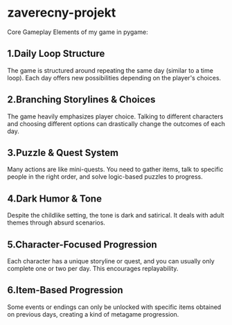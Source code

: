 # zaverecny-projekt
Core Gameplay Elements of my game in pygame:

1.Daily Loop Structure
---------------------------------
The game is structured around repeating the same day (similar to a time loop). Each day offers new possibilities depending on the player's choices.

2.Branching Storylines & Choices
---------------------------------
The game heavily emphasizes player choice. Talking to different characters and choosing different options can drastically change the outcomes of each day.

3.Puzzle & Quest System
---------------------------------
Many actions are like mini-quests. You need to gather items, talk to specific people in the right order, and solve logic-based puzzles to progress.

4.Dark Humor & Tone
---------------------------------
Despite the childlike setting, the tone is dark and satirical. It deals with adult themes through absurd scenarios.

5.Character-Focused Progression
---------------------------------
Each character has a unique storyline or quest, and you can usually only complete one or two per day. This encourages replayability.

6.Item-Based Progression
---------------------------------
Some events or endings can only be unlocked with specific items obtained on previous days, creating a kind of metagame progression.
